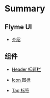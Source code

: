 # Summary

## Flyme UI

* [介绍](README.md)

## 组件

* [Header 标题栏](doc/header.md)

* [Icon 图标](doc/icon.md)

* [Tag 标签](doc/tag.md)


